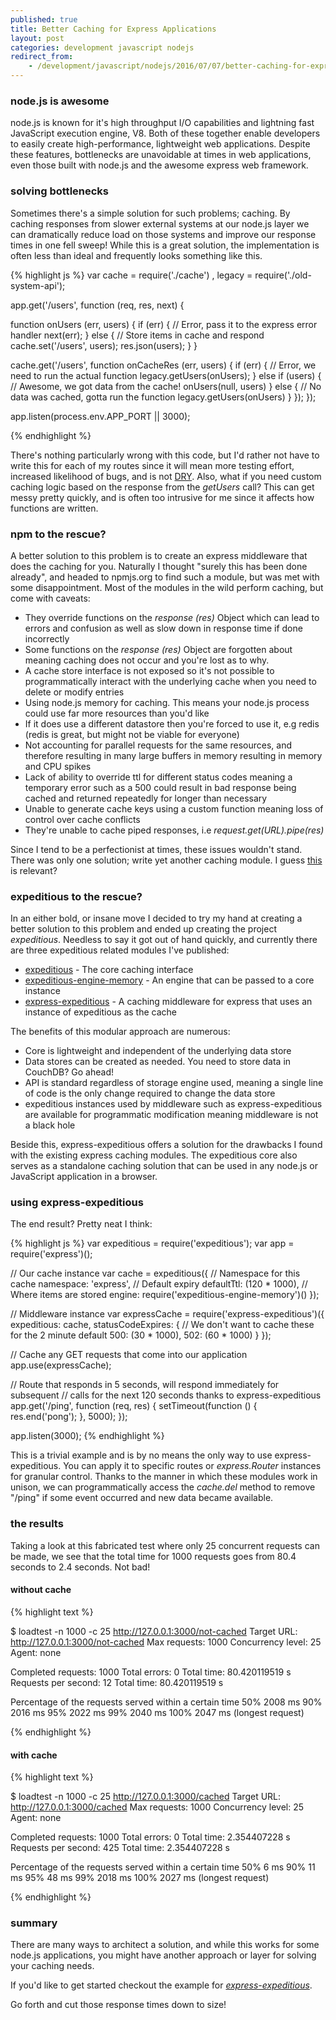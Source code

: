```yaml
---
published: true
title: Better Caching for Express Applications
layout: post
categories: development javascript nodejs
redirect_from:
    - /development/javascript/nodejs/2016/07/07/better-caching-for-express.html
---
```


### node.js is awesome
node.js is known for it's high throughput I/O capabilities and lightning fast
JavaScript execution engine, V8. Both of these together enable developers to
easily create high-performance, lightweight web applications. Despite these
features, bottlenecks are unavoidable at times in web applications, even those
built with node.js and the awesome express web framework.

### solving bottlenecks
Sometimes there's a simple solution for such problems; caching. By caching
responses from slower external systems at our node.js layer we can dramatically
reduce load on those systems and improve our response times in one fell sweep!
While this is a great solution, the implementation is often less than ideal and
frequently looks something like this.

{% highlight js %}
var cache = require('./cache')
  , legacy = require('./old-system-api');

app.get('/users', function (req, res, next) {

  function onUsers (err, users) {
    if (err) {
      // Error, pass it to the express error handler
      next(err);
    } else {
      // Store items in cache and respond
      cache.set('/users', users);
      res.json(users);
    }
  }

  cache.get('/users', function onCacheRes (err, users) {
    if (err) {
      // Error, we need to run the actual function
      legacy.getUsers(onUsers);
    } else if (users) {
      // Awesome, we got data from the cache!
      onUsers(null, users)
    } else {
      // No data was cached, gotta run the function
      legacy.getUsers(onUsers)
    }
  });
});

app.listen(process.env.APP_PORT || 3000);

{% endhighlight %}

There's nothing particularly wrong with this code, but I'd rather not have to
write this for each of my routes since it will mean more testing effort,
increased likelihood of bugs, and is not [DRY](https://en.wikipedia.org/wiki/Don%27t_repeat_yourself).
Also, what if you need custom caching logic based on the response from the
_getUsers_ call? This can get messy pretty quickly, and is often too intrusive
for me since it affects how functions are written.

### npm to the rescue?
A better solution to this problem is to create an express middleware that does
the caching for you. Naturally I thought "surely this has been done already",
and headed to npmjs.org to find such a module, but was met with some
disappointment. Most of the modules in the wild perform caching, but come with
caveats:

* They override functions on the _response (res)_ Object which can lead to
errors and confusion as well as slow down in response time if done incorrectly
* Some functions on the _response (res)_ Object are forgotten about meaning
caching does not occur and you're lost as to why.
* A cache store interface is not exposed so it's not possible to
programmatically interact with the underlying cache when you need to delete or
modify entries
* Using node.js memory for caching. This means your node.js process could use
far more resources than you'd like
* If it does use a different datastore then you're forced to use it, e.g redis
(redis is great, but might not be viable for everyone)
* Not accounting for parallel requests for the same resources, and therefore
resulting in many large buffers in memory resulting in memory and CPU spikes
* Lack of ability to override ttl for different status codes meaning a
temporary error such as a 500 could result in bad response being cached and
returned repeatedly for longer than necessary
* Unable to generate cache keys using a custom function meaning loss of control
over cache conflicts
* They're unable to cache piped responses, i.e _request.get(URL).pipe(res)_

Since I tend to be a perfectionist at times, these issues wouldn't stand. There
was only one solution; write yet another caching module.
I guess [this](https://xkcd.com/927/) is relevant?

### expeditious to the rescue?
In an either bold, or insane move I decided to try my hand at creating a better
solution to this problem and ended up creating the project _expeditious_. Needless
to say it got out of hand quickly, and currently there are three expeditious
related modules I've published:

* [expeditious](https://github.com/evanshortiss/expeditious) - The core caching interface
* [expeditious-engine-memory](https://github.com/evanshortiss/expeditious-engine-memory) - An engine that can be passed to a core instance
* [express-expeditious](https://github.com/evanshortiss/express-expeditious) - A caching middleware for express that uses an instance
of expeditious as the cache

The benefits of this modular approach are numerous:

* Core is lightweight and independent of the underlying data store
* Data stores can be created as needed. You need to store data in CouchDB? Go
ahead!
* API is standard regardless of storage engine used, meaning a single line of
code is the only change required to change the data store
* expeditious instances used by middleware such as express-expeditious are
available for programmatic modification meaning middleware is not a black hole

Beside this, express-expeditious offers a solution for the drawbacks I found
with the existing express caching modules. The expeditious core also serves as
a standalone caching solution that can be used in any node.js or JavaScript
application in a browser.

### using express-expeditious

The end result? Pretty neat I think:

{% highlight js %}
var expeditious = require('expeditious');
var app = require('express')();

// Our cache instance
var cache = expeditious({
  // Namespace for this cache
  namespace: 'express',
  // Default expiry
  defaultTtl: (120 * 1000),
  // Where items are stored
  engine: require('expeditious-engine-memory')()
});

// Middleware instance
var expressCache = require('express-expeditious')({
  expeditious: cache,
  statusCodeExpires: {
    // We don't want to cache these for the 2 minute default
    500: (30 * 1000),
    502: (60 * 1000)
  }
});

// Cache any GET requests that come into our application
app.use(expressCache);

// Route that responds in 5 seconds, will respond immediately for subsequent
// calls for the next 120 seconds thanks to express-expeditious
app.get('/ping', function (req, res) {
  setTimeout(function () {
    res.end('pong');
  }, 5000);
});

app.listen(3000);
{% endhighlight %}

This is a trivial example and is by no means the only way to use
express-expeditious. You can apply it to specific routes or _express.Router_
instances for granular control. Thanks to the manner in which these modules
work in unison, we can programmatically access the _cache.del_ method to remove
"/ping" if some event occurred and new data became available.

### the results

Taking a look at this fabricated test where only 25 concurrent requests can be
made, we see that the total time for 1000 requests goes from 80.4 seconds to
2.4 seconds. Not bad!

#### without cache

{% highlight text %}

$ loadtest -n 1000 -c 25 http://127.0.0.1:3000/not-cached
Target URL:          http://127.0.0.1:3000/not-cached
Max requests:        1000
Concurrency level:   25
Agent:               none

Completed requests:  1000
Total errors:        0
Total time:          80.420119519 s
Requests per second: 12
Total time:          80.420119519 s

Percentage of the requests served within a certain time
  50%      2008 ms
  90%      2016 ms
  95%      2022 ms
  99%      2040 ms
 100%      2047 ms (longest request)

{% endhighlight %}


#### with cache

{% highlight text %}

$ loadtest -n 1000 -c 25 http://127.0.0.1:3000/cached
Target URL:          http://127.0.0.1:3000/cached
Max requests:        1000
Concurrency level:   25
Agent:               none

Completed requests:  1000
Total errors:        0
Total time:          2.354407228 s
Requests per second: 425
Total time:          2.354407228 s

Percentage of the requests served within a certain time
  50%      6 ms
  90%      11 ms
  95%      48 ms
  99%      2018 ms
 100%      2027 ms (longest request)

{% endhighlight %}

### summary
There are many ways to architect a solution, and while this works for some
node.js applications, you might have another approach or layer for solving your
caching needs.

If you'd like to get started checkout the example for [_express-expeditious_](https://github.com/evanshortiss/express-expeditious/tree/master/example).

Go forth and cut those response times down to size!
